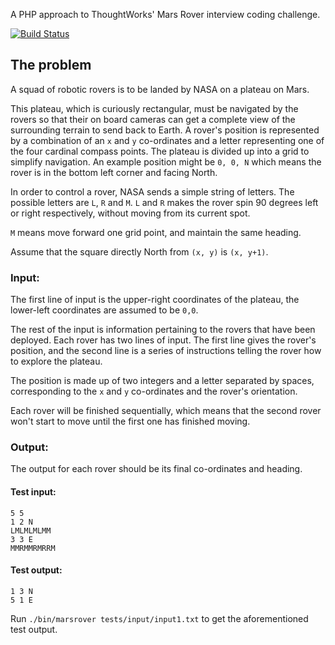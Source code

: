 A PHP approach to ThoughtWorks' Mars Rover interview coding challenge.

[![Build Status](https://travis-ci.org/yrizos/MarsRover.svg?branch=master)](https://travis-ci.org/yrizos/MarsRover)

## The problem

A squad of robotic rovers is to be landed by NASA on a plateau on Mars.
 
This plateau, which is curiously rectangular, must be navigated by the rovers so that their on board cameras can get a complete view of the surrounding terrain to send back to Earth. A rover's position is represented by a combination of an `x` and `y` co-ordinates and a letter representing one of the four cardinal compass points. The plateau is divided up into a grid to simplify navigation. An example position might be `0, 0, N` which means the rover is in the bottom left corner and facing North.

In order to control a rover, NASA sends a simple string of letters. The possible letters are `L`, `R` and `M`. `L` and `R` makes the rover spin 90 degrees left or right respectively, without moving from its current spot.

`M` means move forward one grid point, and maintain the same heading.

Assume that the square directly North from `(x, y)` is `(x, y+1)`.

### Input:

The first line of input is the upper-right coordinates of the plateau, the lower-left coordinates are assumed to be `0,0`.

The rest of the input is information pertaining to the rovers that have been deployed. Each rover has two lines of input. The first line gives the rover's position, and the second line is a series of instructions telling the rover how to explore the plateau.

The position is made up of two integers and a letter separated by spaces, corresponding to the `x` and `y` co-ordinates and the rover's orientation.

Each rover will be finished sequentially, which means that the second rover won't start to move until the first one has finished moving.

### Output:

The output for each rover should be its final co-ordinates and heading.

#### Test input:

    5 5
    1 2 N
    LMLMLMLMM
    3 3 E
    MMRMMRMRRM

#### Test output:

    1 3 N
    5 1 E
    
Run `./bin/marsrover tests/input/input1.txt` to get the aforementioned test output.    